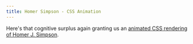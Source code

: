 ```yaml
---
title: Homer Simpson - CSS Animation
---
```


Here's that cognitive surplus again granting us an [animated CSS rendering of Homer J. Simpson](http://nedbatchelder.com/blog/200805/css_homer_animated.html).